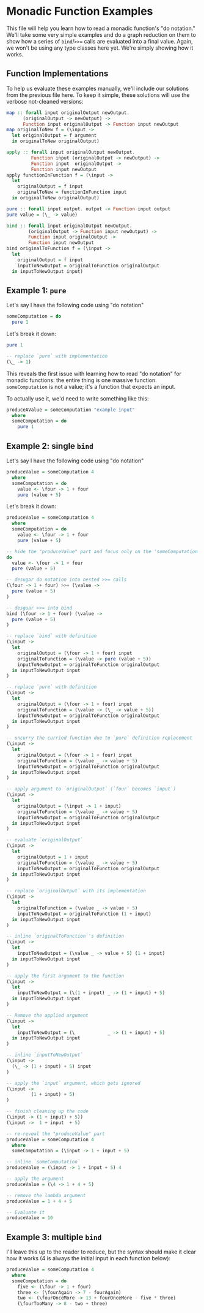 # Monadic Function Examples

This file will help you learn how to read a monadic function's "do notation." We'll take some very simple examples and do a graph reduction on them to show how a series of `bind`/`>>=` calls are evaluated into a final value. Again, we won't be using any type classes here yet. We're simply showing how it works.

## Function Implementations

To help us evaluate these examples manually, we'll include our solutions from the previous file here. To keep it simple, these solutions will use the verbose not-cleaned versions:
```purescript
map :: forall input originalOutput newOutput.
      (originalOutput -> newOutput) ->
      Function input originalOutput -> Function input newOutput
map originalToNew f = (\input ->
  let originalOutput = f argument
  in originalToNew originalOutput)

apply :: forall input originalOutput newOutput.
         Function input (originalOutput -> newOutput) ->
         Function input  originalOutput ->
         Function input newOutput
apply functionInFunction f = (\input ->
  let
    originalOutput = f input
    originalToNew = functionInFunction input
  in originalToNew originalOutput)

pure :: forall input output. output -> Function input output
pure value = (\_ -> value)

bind :: forall input originalOutput newOutput.
        (originalOutput -> Function input newOutput) ->
        Function input originalOutput ->
        Function input newOutput
bind originalToFunction f = (\input ->
  let
    originalOutput = f input
    inputToNewOutput = originalToFunction originalOutput
  in inputToNewOutput input)
```

## Example 1: `pure`

Let's say I have the following code using "do notation"
```purescript
someComputation = do
  pure 1
```

Let's break it down:
```purescript
pure 1

-- replace `pure` with implementation
(\_ -> 1)
```

This reveals the first issue with learning how to read "do notation" for monadic functions: the entire thing is one massive function. `someComputation` is not a value; it's a function that expects an input.

To actually use it, we'd need to write something like this:
```purescript
produceAValue = someComputation "example input"
  where
  someComputation = do
    pure 1
```

## Example 2: single `bind`

Let's say I have the following code using "do notation"
```purescript
produceValue = someComputation 4
  where
  someComputation = do
    value <- \four -> 1 + four
    pure (value + 5)
```

Let's break it down:
```purescript
produceValue = someComputation 4
  where
  someComputation = do
    value <- \four -> 1 + four
    pure (value + 5)

-- hide the "produceValue" part and focus only on the 'someComputation' part
do
  value <- \four -> 1 + four
  pure (value + 5)

-- desugar do notation into nested >>= calls
(\four -> 1 + four) >>= (\value ->
  pure (value + 5)
)

-- desguar >>= into bind
bind (\four -> 1 + four) (\value ->
  pure (value + 5)
)

-- replace `bind` with definition
(\input ->
  let
    originalOutput = (\four -> 1 + four) input
    originalToFunction = (\value -> pure (value + 5))
    inputToNewOutput = originalToFunction originalOutput
  in inputToNewOutput input
)

-- replace `pure` with definition
(\input ->
  let
    originalOutput = (\four -> 1 + four) input
    originalToFunction = (\value -> (\_ -> value + 5))
    inputToNewOutput = originalToFunction originalOutput
  in inputToNewOutput input
)

-- uncurry the curried function due to `pure` definition replacement
(\input ->
  let
    originalOutput = (\four -> 1 + four) input
    originalToFunction = (\value _ -> value + 5)
    inputToNewOutput = originalToFunction originalOutput
  in inputToNewOutput input
)

-- apply argument to `originalOutput` (`four` becomes `input`)
(\input ->
  let
    originalOutput = (\input -> 1 + input)
    originalToFunction = (\value _ -> value + 5)
    inputToNewOutput = originalToFunction originalOutput
  in inputToNewOutput input
)

-- evaluate `originalOutput`
(\input ->
  let
    originalOutput = 1 + input
    originalToFunction = (\value _ -> value + 5)
    inputToNewOutput = originalToFunction originalOutput
  in inputToNewOutput input
)

-- replace `originalOutput` with its implementation
(\input ->
  let
    originalToFunction = (\value _ -> value + 5)
    inputToNewOutput = originalToFunction (1 + input)
  in inputToNewOutput input
)

-- inline `originalToFunction`'s definition
(\input ->
  let
    inputToNewOutput = (\value _ -> value + 5) (1 + input)
  in inputToNewOutput input
)

-- apply the first argument to the function
(\input ->
  let
    inputToNewOutput = (\(1 + input) _ -> (1 + input) + 5)
  in inputToNewOutput input
)

-- Remove the applied argument
(\input ->
  let
    inputToNewOutput = (\            _ -> (1 + input) + 5)
  in inputToNewOutput input
)

-- inline `inputToNewOutput`
(\input ->
  (\_ -> (1 + input) + 5) input
)

-- apply the `input` argument, which gets ignored
(\input ->
         (1 + input) + 5)
)

-- finish cleaning up the code
(\input -> (1 + input) + 5))
(\input ->  1 + input  + 5)

-- re-reveal the "produceValue" part
produceValue = someComputation 4
  where
  someComputation = (\input -> 1 + input + 5)

-- inline `someComputation`
produceValue = (\input -> 1 + input + 5) 4

-- apply the argument
produceValue = (\4 -> 1 + 4 + 5)

-- remove the lambda argument
produceValue = 1 + 4 + 5

-- Evaluate it
produceValue = 10
```

## Example 3: multiple `bind`

I'll leave this up to the reader to reduce, but the syntax should make it clear how it works (4 is always the initial input in each function below):
```purescript
produceValue = someComputation 4
  where
  someComputation = do
    five <- (\four -> 1 + four)
    three <- (\fourAgain -> 7 - fourAgain)
    two <- (\fourOnceMore -> 13 + fourOnceMore - five * three)
    (\fourTooMany -> 8 - two + three)
